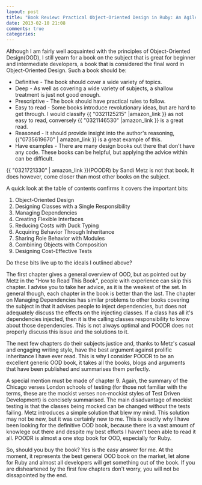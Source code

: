 ```yaml
---
layout: post
title: "Book Review: Practical Object-Oriented Design in Ruby: An Agile Primer"
date: 2013-02-10 21:08
comments: true
categories:
---
```

Although I am fairly well acquainted with the principles of Object-Oriented Design(OOD), I still yearn for a book on the subject that is great for beginner and intermediate developers, a book that is considered the final word in Object-Oriented Design. <!-- more --> Such a book should be:

* Definitive - The book should cover a wide variety of topics.
* Deep - As well as covering a wide variety of subjects, a shallow treatment is just not good enough.
* Prescriptive - The book should have practical rules to follow.
* Easy to read - Some books introduce revolutionary ideas, but are hard to get through. I would classify {{ "0321125215" |amazon_link }} as not easy to read, conversely {{ "0321146530" |amazon_link }} is a great read.
* Reasoned - It should provide insight into the author's reasoning, {{"0735619670" | amazon_link }} is a great example of this.
* Have examples - There are many design books out there that don't have any code. These books can be helpful, but applying the advice within can be difficult.

{{ "0321721330" | amazon_link }}(POODR) by Sandi Metz is not that book. It does however, come closer than most other books on the subject.

A quick look at the table of contents confirms it covers the important bits:

1. Object-Oriented Design
2. Designing Classes with a Single Responsibility
3. Managing Dependencies
4. Creating Flexible Interfaces
5. Reducing Costs with Duck Typing
6. Acquiring Behavior Through Inheritance
7. Sharing Role Behavior with Modules
8. Combining Objects with Composition
9. Designing Cost-Effective Tests

Do these bits live up to the ideals I outlined above?

The first chapter gives a general overview of OOD, but as pointed out by Metz in the "How to Read This Book", people with experience can skip this chapter. I advise you to take her advice, as it is the weakest of the set. In general though, each chapter in the book is better than the last. The chapter on Managing Dependencies has similar problems to other books covering the subject in that it advises people to inject dependencies, but does not adequately discuss the effects on the injecting classes. If a class has all it's dependencies injected, then it is the calling classes responsibility to know about those dependencies. This is not always optimal and POODR does not properly discuss this issue and the solutions to it.

The next few chapters do their subjects justice and, thanks to Metz's casual and engaging writing style, have the best argument against prolific inheritance I have ever read. This is why I consider POODR to be an excellent generic OOD book, it takes all the books, blogs and arguments that have been published and summarises them perfectly.

A special mention must be made of chapter 9. Again, the summary of the Chicago verses London schools of testing (for those not familiar with the terms, these are the mockist verses non-mockist styles of Test Driven Development) is concisely summarised. The main disadvantage of mockist testing is that the classes being mocked can be changed without the tests failing. Metz introduces a simple solution that blew my mind. This solution may not be new, but it was certainly new to me. This is exactly why I have been looking for the definitive OOD book, because there is a vast amount of knowlege out there and despite my best efforts I haven't been able to read it all. POODR is almost a one stop book for OOD, especially for Ruby.

So, should you buy the book? Yes is the easy answer for me. At the moment, it represents the best general OOD book on the market, let alone for Ruby and almost all developers will get something out of the book. If you are disheartened by the first few chapters don't worry, you will not be dissapointed by the end.
